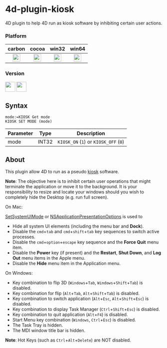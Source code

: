 4d-plugin-kiosk
===============

4D plugin to help 4D run as kiosk software by inhibiting certain user actions.

### Platform

| carbon | cocoa | win32 | win64 |
|:------:|:-----:|:---------:|:---------:|
|<img src="https://cloud.githubusercontent.com/assets/1725068/22371562/1b091f0a-e4db-11e6-8458-8653954a7cce.png" width="24" height="24" />|<img src="https://cloud.githubusercontent.com/assets/1725068/22371562/1b091f0a-e4db-11e6-8458-8653954a7cce.png" width="24" height="24" />|<img src="https://cloud.githubusercontent.com/assets/1725068/22371562/1b091f0a-e4db-11e6-8458-8653954a7cce.png" width="24" height="24" />|<img src="https://cloud.githubusercontent.com/assets/1725068/22371562/1b091f0a-e4db-11e6-8458-8653954a7cce.png" width="24" height="24" />|

### Version

<img src="https://cloud.githubusercontent.com/assets/1725068/18940649/21945000-8645-11e6-86ed-4a0f800e5a73.png" width="32" height="32" /> <img src="https://cloud.githubusercontent.com/assets/1725068/18940648/2192ddba-8645-11e6-864d-6d5692d55717.png" width="32" height="32" />

## Syntax

```
mode:=KIOSK Get mode
KIOSK SET MODE (mode)
```

Parameter|Type|Description
------------|------------|----
mode|INT32|``KIOSK_ON`` (``1``) or ``KIOSK_OFF`` (``0``)

## About

This plugin allow 4D to run as a pseudo [kiosk](http://en.wikipedia.org/wiki/Kiosk_software) software.

**Note**: The objective here is to inhibit certain user operations that might terminate the application or move it to the background. It is your responsibility to resize and locate your windows should you wish to completely hide the Desktop (e.g. run full screen).

On Mac:

[SetSystemUIMode](https://developer.apple.com/library/mac/#documentation/Carbon/Reference/Dock_Manager/Reference/reference.html) or [NSApplicationPresentationOptions](https://developer.apple.com/reference/appkit/nsapplicationpresentationoptions?language=objc) is used to

* Hide all system UI elements (including the menu bar and **Dock**).
* Disable the ``cmd``+``tab`` and ``cmd``+``shift``+``tab`` key sequences to switch active processes.
* Disable the ``cmd``+``option``+``escape`` key sequence and the **Force Quit** menu item.
* Disable the **Power** key (if present) and the **Restart**, **Shut Down**, and **Log Out** menu items in the Apple menu.
* Disable the **Hide** menu item in the Application menu.

On Windows:

* Key combination to flip 3D (``Windows``+``Tab``, ``Windows``+``Shift``+``Tab``) is disabled.
* Key combination for flip (``Alt``+``Tab``, ``Alt``+``Shift``+``Tab``) is disabled.
* Key combination to switch application (``Alt``+``Esc``, ``Alt``+``Shift``+``Esc``) is disabled.
* Key combination to display Task Manager (``Ctrl``+``Shift``+``Esc``) is disabled.
* Key combination to quit application (``Alt``+``F4``) is disabled.
* Start Menu key combination (``Windows``, ``Ctrl``+``Esc``) is disabled.
* The Task Tray is hidden.
* The MDI window title bar is hidden.

**Note**: Hot Keys (such as ``Ctrl``+``Alt``+``Delete``) are NOT disabled.
